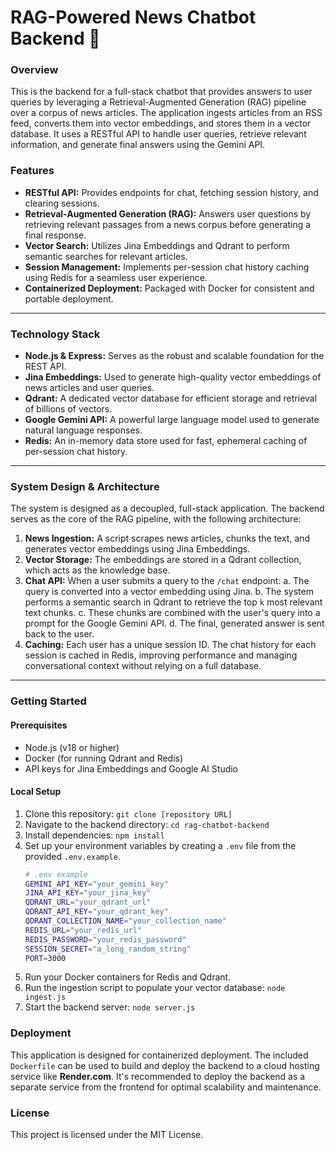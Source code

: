 # RAG-Powered News Chatbot Backend 🚀

### Overview

This is the backend for a full-stack chatbot that provides answers to user queries by leveraging a Retrieval-Augmented Generation (RAG) pipeline over a corpus of news articles. The application ingests articles from an RSS feed, converts them into vector embeddings, and stores them in a vector database. It uses a RESTful API to handle user queries, retrieve relevant information, and generate final answers using the Gemini API.

### Features

  * **RESTful API:** Provides endpoints for chat, fetching session history, and clearing sessions.
  * **Retrieval-Augmented Generation (RAG):** Answers user questions by retrieving relevant passages from a news corpus before generating a final response.
  * **Vector Search:** Utilizes Jina Embeddings and Qdrant to perform semantic searches for relevant articles.
  * **Session Management:** Implements per-session chat history caching using Redis for a seamless user experience.
  * **Containerized Deployment:** Packaged with Docker for consistent and portable deployment.

-----

### Technology Stack

  * **Node.js & Express:** Serves as the robust and scalable foundation for the REST API.
  * **Jina Embeddings:** Used to generate high-quality vector embeddings of news articles and user queries.
  * **Qdrant:** A dedicated vector database for efficient storage and retrieval of billions of vectors.
  * **Google Gemini API:** A powerful large language model used to generate natural language responses.
  * **Redis:** An in-memory data store used for fast, ephemeral caching of per-session chat history.

-----

### System Design & Architecture

The system is designed as a decoupled, full-stack application. The backend serves as the core of the RAG pipeline, with the following architecture:

1.  **News Ingestion:** A script scrapes news articles, chunks the text, and generates vector embeddings using Jina Embeddings.
2.  **Vector Storage:** The embeddings are stored in a Qdrant collection, which acts as the knowledge base.
3.  **Chat API:** When a user submits a query to the `/chat` endpoint:
    a.  The query is converted into a vector embedding using Jina.
    b.  The system performs a semantic search in Qdrant to retrieve the top `k` most relevant text chunks.
    c.  These chunks are combined with the user's query into a prompt for the Google Gemini API.
    d.  The final, generated answer is sent back to the user.
4.  **Caching:** Each user has a unique session ID. The chat history for each session is cached in Redis, improving performance and managing conversational context without relying on a full database.

-----

### Getting Started

#### Prerequisites

  * Node.js (v18 or higher)
  * Docker (for running Qdrant and Redis)
  * API keys for Jina Embeddings and Google AI Studio

#### Local Setup

1.  Clone this repository: `git clone [repository URL]`
2.  Navigate to the backend directory: `cd rag-chatbot-backend`
3.  Install dependencies: `npm install`
4.  Set up your environment variables by creating a `.env` file from the provided `.env.example`.
    ```bash
    # .env example
    GEMINI_API_KEY="your_gemini_key"
    JINA_API_KEY="your_jina_key"
    QDRANT_URL="your_qdrant_url"
    QDRANT_API_KEY="your_qdrant_key"
    QDRANT_COLLECTION_NAME="your_collection_name"
    REDIS_URL="your_redis_url"
    REDIS_PASSWORD="your_redis_password"
    SESSION_SECRET="a_long_random_string"
    PORT=3000
    ```
5.  Run your Docker containers for Redis and Qdrant.
6.  Run the ingestion script to populate your vector database: `node ingest.js`
7.  Start the backend server: `node server.js`

### Deployment

This application is designed for containerized deployment. The included `Dockerfile` can be used to build and deploy the backend to a cloud hosting service like **Render.com**. It's recommended to deploy the backend as a separate service from the frontend for optimal scalability and maintenance.

### License

This project is licensed under the MIT License.